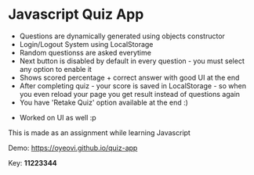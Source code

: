 # Javascript Quiz App

* Questions are dynamically generated using objects constructor
* Login/Logout System using LocalStorage
* Random questionss are asked everytime
* Next button is disabled by default in every question - you must select any option to enable it
* Shows scored percentage + correct answer with good UI at the end
* After completing quiz - your score is saved in LocalStorage - so when you even reload your page you get result instead of questions again
* You have 'Retake Quiz' option available at the end :)

- Worked on UI as well :p

This is made as an assignment while learning Javascript

Demo: https://oyeovi.github.io/quiz-app

Key:    **11223344**
